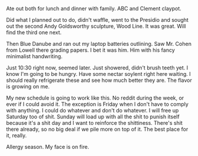 Ate out both for lunch and dinner with family. ABC and Clement claypot.

Did what I planned out to do, didn't waffle, went to the Presidio and sought out the second Andy Goldsworthy sculpture, Wood Line. It was great. Will find the third one next.

Then Blue Danube and ran out my laptop batteries outlining. Saw Mr. Cohen from Lowell there grading papers. I bet it was him. Him with his fancy minimalist handwriting.

Just 10:30 right now, seemed later. Just showered, didn't brush teeth yet. I know I'm going to be hungry. Have some nectar soylent right here waiting. I should really refrigerate these and see how much better they are. The flavor is growing on me.

My new schedule is going to work like this. No reddit during the week, or ever if I could avoid it. The exception is Friday when I don't have to comply with anything. I could do whatever and don't do whatever. I will free up Saturday too of shit. Sunday will load up with all the shit to punish itself because it's a shit day and I want to reinforce the shittiness. There's shit there already, so no big deal if we pile more on top of it. The best place for it, really.

Allergy season. My face is on fire.
